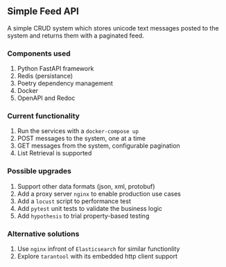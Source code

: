 ## Simple Feed API

A simple CRUD system which stores unicode text messages posted to the system and returns them with a paginated feed.

### Components used
1. Python FastAPI framework  
2. Redis (persistance) 
3. Poetry dependency management
4. Docker  
5. OpenAPI and Redoc  

### Current functionality
1. Run the services with a `docker-compose up`
2. POST messages to the system, one at a time
3. GET messages from the system, configurable pagination
4. List Retrieval is supported

### Possible upgrades
1. Support other data formats (json, xml, protobuf)
2. Add a proxy server `nginx` to enable production use cases
3. Add a `locust` script to performance test
4. Add `pytest` unit tests to validate the business logic
5. Add `hypothesis` to trial property-based testing

### Alternative solutions
1. Use `nginx` infront of `Elasticsearch` for similar functionlity
2. Explore `tarantool` with its embedded http client support